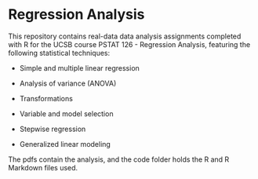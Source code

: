 # Regression Analysis



This repository contains real-data data analysis assignments completed with R for the UCSB course PSTAT 126 - Regression Analysis, featuring the following statistical techniques:



* Simple and multiple linear regression

* Analysis of variance (ANOVA)

* Transformations

* Variable and model selection

* Stepwise regression

* Generalized linear modeling 



The pdfs contain the analysis, and the code folder holds the R and R Markdown files used.

